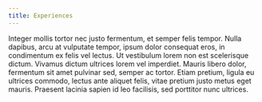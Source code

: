 ```yaml
---
title: Experiences
---
```


Integer mollis tortor nec justo fermentum, et semper felis tempor. Nulla dapibus, arcu at vulputate tempor, ipsum dolor consequat eros, in condimentum ex felis vel lectus. Ut vestibulum lorem non est scelerisque dictum. Vivamus dictum ultrices lorem vel imperdiet. Mauris libero dolor, fermentum sit amet pulvinar sed, semper ac tortor. Etiam pretium, ligula eu ultrices commodo, lectus ante aliquet felis, vitae pretium justo metus eget mauris. Praesent lacinia sapien id leo facilisis, sed porttitor nunc ultrices.
